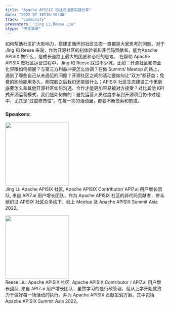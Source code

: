 ```yaml
---
title: "Apache APISIX 的社区运营实践分享"
date: "2022-07-30T16:10:00"
track: "community"
presenters: "Jing Li,Reese Liu"
stype: "中文演讲"
---
```

如何帮助社区扩大影响力，搭建正循环的社区生态一直都是大家思考的问题。对于 Jing 和 Reese 来说，作为开源社区的初体验者和非代码贡献者，能为Apache APISIX 做什么，是成长道路上最大的困惑和必经的思考。
在帮助 Apache APISIX 做社区运营过程中，Jing 和 Reese 踩过不少坑。比如：开源社区和商业化界限如何把握？与第三方利益冲突怎么协调？在做 Summit/ Meetup 的路上，遇到了哪些自己从未遇见的问题？开源社区之间的活动要如何让“双方”都获益；免费的刷脸能用多久，刷完脸之后我们还能做什么；APISIX 社区生态建设工作里到底要怎么和其他开源社区如何沟通、合作才能更加容易被对方接受？对比其他 KPI 式开源运营模式，我们是如何做的：避免运营人员过度参与到开源项目协作过程中，尤其是“过度修饰性”。在每一次的活动里，都要不断摸索和前进。
 ### Speakers: 
 <img src="images/speaker/1058.png" width="200" /><br>Jing Li: Apache APISIX 社区, Apache APISIX Contributor/ API7.ai 用户增长团队, 来自 API7.ai 用户增长团队，作为 Apache APISIX 社区的非代码贡献者，参与组织过 APISIX 社区众多线下、线上 Meetup 及 Apache APISIX Summit Asia 2022。

 <img src="images/speaker/1058_2.png" width="200" /><br>Reese Liu: Apache APISIX 社区, Apache APISIX Contributor / API7.ai 用户增长团队, 来自 API7.ai 用户增长团队，虽然学习的是行政管理，但从上学开始就致力于做好每一场活动的执行。并为 Apache APISIX 贡献策划方案，其中包括 Apache APISIX Summit Asia 2022。

 